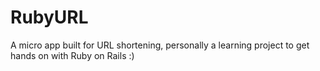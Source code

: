 # RubyURL

A micro app built for URL shortening, personally a learning project to get hands on with Ruby on Rails :)
